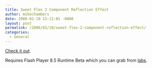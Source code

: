 ```yaml
---
title: Sweet Flex 2 Component Reflection Effect
author: mikechambers
date: 2006-02-10 12:11:01 -0800
layout: post
permalink: /2006/02/10/sweet-flex-2-component-reflection-effect/
categories:
  - General
---
```



[Check it out][1].

Requires Flash Player 8.5 Runtime Beta which you can grab from [labs][2].

 [1]: http://www.drisgill.com/index.cfm/2006/2/10/Flex-Reflection-Effect
 [2]: http://labs.adobe.com